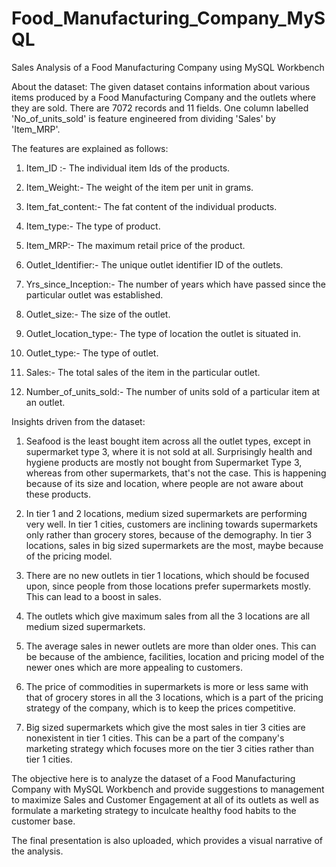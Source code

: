 # Food_Manufacturing_Company_MySQL
Sales Analysis of a Food Manufacturing Company using MySQL Workbench

About the dataset:
The given dataset contains information about various items produced by a Food Manufacturing Company and the outlets where they are sold. There are 7072 records and 11 fields. One column labelled 'No_of_units_sold' is feature engineered from dividing 'Sales' by 'Item_MRP'.

The features are explained as follows:
1. Item_ID :-  The individual item Ids of the products.

2. Item_Weight:-  The weight of the item per unit in grams.

3. Item_fat_content:-	The fat content of the individual products.

4. Item_type:- The type of product.

5. Item_MRP:- 	The maximum retail price of the product.

6. Outlet_Identifier:- The unique outlet identifier ID of the outlets.

7. Yrs_since_Inception:- The number of years which have passed since the particular outlet was established.

8. Outlet_size:- The size of the outlet.

9. Outlet_location_type:-	The type of location the outlet is situated in.

10. Outlet_type:- The type of outlet.

11. Sales:- 	The total sales of the item in the particular outlet.

12. Number_of_units_sold:- The number of units sold of a particular item at an outlet.




Insights driven from the dataset:
1. Seafood is the least bought item across all the outlet types, except in supermarket type 3, where it is not sold at all. Surprisingly health and hygiene products are mostly not bought from Supermarket Type 3, whereas from other supermarkets, that's not the case. This is happening because of its size and location, where people are not aware about these products.

2. In tier 1 and 2 locations,  medium sized supermarkets are performing very well. In tier 1 cities, customers are inclining towards supermarkets only rather than grocery stores, because of the demography. In tier 3 locations, sales in big sized supermarkets are the most, maybe because of the pricing model.

3. There are no new outlets in tier 1 locations, which should be focused upon, since people from those locations prefer supermarkets mostly. This can lead to a boost in sales.

4. The outlets which give maximum sales from all the 3 locations are all medium sized supermarkets.

5. The average sales in newer outlets are more than older ones. This can be because of the ambience, facilities, location and pricing model of the newer ones which are more appealing to customers.

6. The price of commodities in supermarkets is more or less same with that of grocery stores in all the 3 locations, which is a part of the pricing strategy of the company, which is to keep the prices competitive.

7. Big sized supermarkets which give the most sales in tier 3 cities are nonexistent in tier 1 cities. This can be a part of the company's marketing strategy which focuses more on the tier 3 cities rather than tier 1 cities.

The objective here is to analyze the dataset of a Food Manufacturing Company with MySQL Workbench and provide suggestions to management to maximize Sales and Customer Engagement at all of its outlets as well as formulate a marketing strategy to inculcate healthy food habits to the customer base.

The final presentation is also uploaded, which provides a visual narrative of the analysis. 

